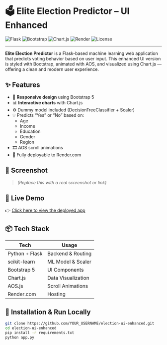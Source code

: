 # 🗳️ Elite Election Predictor – UI Enhanced

![Flask](https://img.shields.io/badge/Backend-Flask-blue)
![Bootstrap](https://img.shields.io/badge/Frontend-Bootstrap5-purple)
![Chart.js](https://img.shields.io/badge/Charts-Chart.js-orange)
![Render](https://img.shields.io/badge/Deployed%20on-Render-success)
![License](https://img.shields.io/badge/License-MIT-green)

---

**Elite Election Predictor** is a Flask-based machine learning web application that predicts voting behavior based on user input. This enhanced UI version is styled with Bootstrap, animated with AOS, and visualized using Chart.js — offering a clean and modern user experience.

## ✨ Features

- 🎨 **Responsive design** using Bootstrap 5  
- 📊 **Interactive charts** with Chart.js  
- ⚙️ Dummy model included (DecisionTreeClassifier + Scaler)  
- 💡 Predicts “Yes” or “No” based on:
  - Age
  - Income
  - Education
  - Gender
  - Region
- 🎞️ AOS scroll animations  
- 🚀 Fully deployable to Render.com

## 📸 Screenshot

> *(Replace this with a real screenshot or link)*

## 🚀 Live Demo

👉 [Click here to view the deployed app](https://election-predictor-1-xt8g.onrender.com)

## 📦 Tech Stack

| Tech            | Usage               |
|-----------------|---------------------|
| Python + Flask  | Backend & Routing   |
| scikit-learn    | ML Model & Scaler   |
| Bootstrap 5     | UI Components       |
| Chart.js        | Data Visualization  |
| AOS.js          | Scroll Animations   |
| Render.com      | Hosting             |

## 🔧 Installation & Run Locally

```bash
git clone https://github.com/YOUR_USERNAME/election-ui-enhanced.git
cd election-ui-enhanced
pip install -r requirements.txt
python app.py
